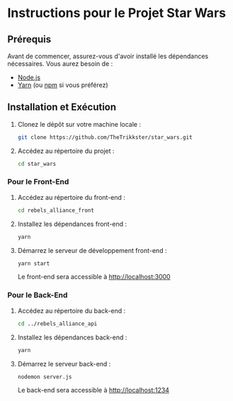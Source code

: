 # Instructions pour le Projet Star Wars

## Prérequis

Avant de commencer, assurez-vous d'avoir installé les dépendances nécessaires. Vous aurez besoin de :

- [Node.js](https://nodejs.org/)
- [Yarn](https://yarnpkg.com/) (ou [npm](https://www.npmjs.com/) si vous préférez)

## Installation et Exécution

1. Clonez le dépôt sur votre machine locale :

    ```bash
    git clone https://github.com/TheTrikkster/star_wars.git
    ```

2. Accédez au répertoire du projet :

    ```bash
    cd star_wars
    ```

### Pour le Front-End

1. Accédez au répertoire du front-end :

    ```bash
    cd rebels_alliance_front
    ```

2. Installez les dépendances front-end :

    ```bash
    yarn
    ```

3. Démarrez le serveur de développement front-end :

    ```bash
    yarn start
    ```

   Le front-end sera accessible à [http://localhost:3000](http://localhost:3000)

### Pour le Back-End

1. Accédez au répertoire du back-end :

    ```bash
    cd ../rebels_alliance_api
    ```

2. Installez les dépendances back-end :

    ```bash
    yarn
    ```

3. Démarrez le serveur back-end :

    ```bash
    nodemon server.js
    ```

   Le back-end sera accessible à [http://localhost:1234](http://localhost:1234)
